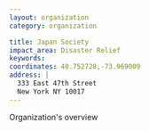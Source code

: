 ```yaml
---
layout: organization
category: organization

title: Japan Society
impact_area: Disaster Relief
keywords: 
coordinates: 40.752728,-73.969009
address: |
  333 East 47th Street
  New York NY 10017
---
```

Organization's overview
